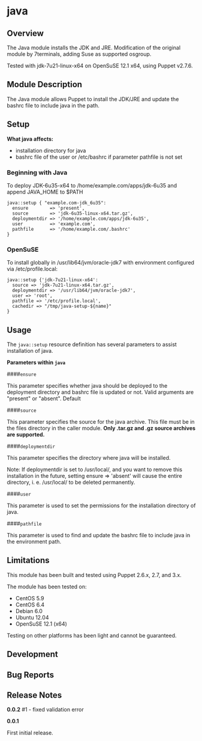 java
====


Overview
--------

The Java module installs the JDK and JRE. Modification of the original module by 7terminals, adding Suse as supported osgroup. 

Tested with jdk-7u21-linux-x64 on OpenSuSE 12.1 x64, using Puppet v2.7.6.

Module Description
-------------------

The Java module allows Puppet to install the JDK/JRE and update the bashrc file to include java in the path. 

Setup
-----

**What java affects:**

* installation directory for java
* bashrc file of the user or /etc/bashrc if parameter pathfile is not set 
	
### Beginning with Java

To deploy JDK-6u35-x64 to /home/example.com/apps/jdk-6u35 and append JAVA_HOME to $PATH

    java::setup { "example.com-jdk_6u35":
      ensure        => 'present',
      source        => 'jdk-6u35-linux-x64.tar.gz',
      deploymentdir => '/home/example.com/apps/jdk-6u35',
      user          => 'example.com',
      pathfile      => '/home/example.com/.bashrc'
    }

### OpenSuSE

To install globally in /usr/lib64/jvm/oracle-jdk7 with environment configured via /etc/profile.local:

    java::setup {'jdk-7u21-linux-x64':
      source => 'jdk-7u21-linux-x64.tar.gz',
      deploymentdir => '/usr/lib64/jvm/oracle-jdk7',
      user => 'root',
      pathfile => '/etc/profile.local',
      cachedir => "/tmp/java-setup-${name}"
    }

Usage
------

The `java::setup` resource definition has several parameters to assist installation of java.

**Parameters within `java`**

####`ensure`

This parameter specifies whether java should be deployed to the deployment directory and bashrc file is updated or not.
Valid arguments are "present" or "absent". Default 


####`source`

This parameter specifies the source for the java archive. 
This file must be in the files directory in the caller module. 
**Only .tar.gz and .gz source archives are supported.**

####`deploymentdir`

This parameter specifies the directory where java will be installed.

Note: If deploymentdir is set to /usr/local/, and you want to remove this installation in the future, setting ensure => 'absent' will cause the entire directory, i. e. /usr/local/ to be deleted permanently.

####`user`

This parameter is used to set the permissions for the installation directory of java.

####`pathfile`

This parameter is used to find and update the bashrc file to include java in the environment path.


Limitations
------------

This module has been built and tested using Puppet 2.6.x, 2.7, and 3.x.

The module has been tested on:

* CentOS 5.9
* CentOS 6.4
* Debian 6.0 
* Ubuntu 12.04
* OpenSuSE 12.1 (x64)

Testing on other platforms has been light and cannot be guaranteed. 

Development
------------

Bug Reports
-----------

Release Notes
--------------
**0.0.2**
#1 - fixed validation error

**0.0.1**

First initial release.
